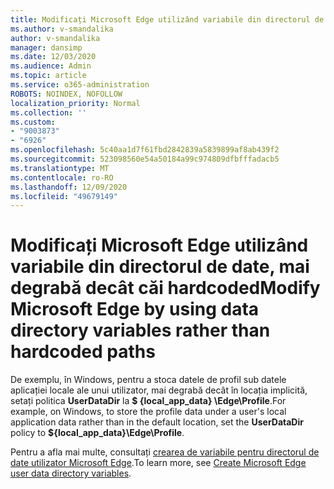 ```yaml
---
title: Modificați Microsoft Edge utilizând variabile din directorul de date, mai degrabă decât căi hardcoded
ms.author: v-smandalika
author: v-smandalika
manager: dansimp
ms.date: 12/03/2020
ms.audience: Admin
ms.topic: article
ms.service: o365-administration
ROBOTS: NOINDEX, NOFOLLOW
localization_priority: Normal
ms.collection: ''
ms.custom:
- "9003873"
- "6926"
ms.openlocfilehash: 5c40aa1d7f61fbd2842839a5839899af8ab439f2
ms.sourcegitcommit: 523098560e54a50184a99c974809dfbfffadacb5
ms.translationtype: MT
ms.contentlocale: ro-RO
ms.lasthandoff: 12/09/2020
ms.locfileid: "49679149"
---
```

# <a name="modify-microsoft-edge-by-using-data-directory-variables-rather-than-hardcoded-paths"></a><span data-ttu-id="16d46-102">Modificați Microsoft Edge utilizând variabile din directorul de date, mai degrabă decât căi hardcoded</span><span class="sxs-lookup"><span data-stu-id="16d46-102">Modify Microsoft Edge by using data directory variables rather than hardcoded paths</span></span>

<span data-ttu-id="16d46-103">De exemplu, în Windows, pentru a stoca datele de profil sub datele aplicației locale ale unui utilizator, mai degrabă decât în locația implicită, setați politica **UserDataDir** la **$ {local_app_data} \Edge\Profile**.</span><span class="sxs-lookup"><span data-stu-id="16d46-103">For example, on Windows, to store the profile data under a user's local application data rather than in the default location, set the **UserDataDir** policy to **${local_app_data}\Edge\Profile**.</span></span> 

<span data-ttu-id="16d46-104">Pentru a afla mai multe, consultați [crearea de variabile pentru directorul de date utilizator Microsoft Edge](https://docs.microsoft.com/deployedge/edge-learnmore-create-user-directory-vars).</span><span class="sxs-lookup"><span data-stu-id="16d46-104">To learn more, see [Create Microsoft Edge user data directory variables](https://docs.microsoft.com/deployedge/edge-learnmore-create-user-directory-vars).</span></span>